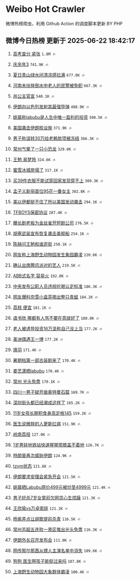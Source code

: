 # Weibo Hot Crawler 



微博热榜爬虫，利用 Github Action 的调度脚本更新 BY PHP 


## 微博今日热榜 更新于 2025-06-22 18:42:17 
1. [高考查分 紧张](https://s.weibo.com/weibo?q=%E9%AB%98%E8%80%83%E6%9F%A5%E5%88%86%20%E7%B4%A7%E5%BC%A0&t=31&band_rank=1&Refer=top) `1.8M 🔥` 

1. [庆余年3](https://s.weibo.com/weibo?q=%E5%BA%86%E4%BD%99%E5%B9%B43&t=31&band_rank=2&Refer=top) `741.9K 🔥` 

1. [夏日青山绿水间清凉感拉满](https://s.weibo.com/weibo?q=%23%E5%A4%8F%E6%97%A5%E9%9D%92%E5%B1%B1%E7%BB%BF%E6%B0%B4%E9%97%B4%E6%B8%85%E5%87%89%E6%84%9F%E6%8B%89%E6%BB%A1%23&t=31&band_rank=3&Refer=top) `677.0K 🔥` 

1. [河南未扶摔倒水中老人的民警被免职](https://s.weibo.com/weibo?q=%23%E6%B2%B3%E5%8D%97%E6%9C%AA%E6%89%B6%E6%91%94%E5%80%92%E6%B0%B4%E4%B8%AD%E8%80%81%E4%BA%BA%E7%9A%84%E6%B0%91%E8%AD%A6%E8%A2%AB%E5%85%8D%E8%81%8C%23&t=31&band_rank=4&Refer=top) `667.3K 🔥` 

1. [尚公主官宣](https://s.weibo.com/weibo?q=%E5%B0%9A%E5%85%AC%E4%B8%BB%E5%AE%98%E5%AE%A3&t=31&band_rank=5&Refer=top) `540.1K 🔥` 

1. [伊朗向以色列发射其最强导弹](https://s.weibo.com/weibo?q=%23%E4%BC%8A%E6%9C%97%E5%90%91%E4%BB%A5%E8%89%B2%E5%88%97%E5%8F%91%E5%B0%84%E5%85%B6%E6%9C%80%E5%BC%BA%E5%AF%BC%E5%BC%B9%23&t=31&band_rank=6&Refer=top) `488.9K 🔥` 

1. [姚晨称labubu是人生中唯一盈利的投资](https://s.weibo.com/weibo?q=%23%E5%A7%9A%E6%99%A8%E7%A7%B0labubu%E6%98%AF%E4%BA%BA%E7%94%9F%E4%B8%AD%E5%94%AF%E4%B8%80%E7%9B%88%E5%88%A9%E7%9A%84%E6%8A%95%E8%B5%84%23&t=31&band_rank=7&Refer=top) `390.5K 🔥` 

1. [美国袭击伊朗核设施](https://s.weibo.com/weibo?q=%23%E7%BE%8E%E5%9B%BD%E8%A2%AD%E5%87%BB%E4%BC%8A%E6%9C%97%E6%A0%B8%E8%AE%BE%E6%96%BD%23&t=31&band_rank=8&Refer=top) `371.9K 🔥` 

1. [男子称误转30万给老赖款项被冻结](https://s.weibo.com/weibo?q=%23%E7%94%B7%E5%AD%90%E7%A7%B0%E8%AF%AF%E8%BD%AC30%E4%B8%87%E7%BB%99%E8%80%81%E8%B5%96%E6%AC%BE%E9%A1%B9%E8%A2%AB%E5%86%BB%E7%BB%93%23&t=31&band_rank=9&Refer=top) `366.3K 🔥` 

1. [常州气晕了一只小恐龙](https://s.weibo.com/weibo?q=%E5%B8%B8%E5%B7%9E%E6%B0%94%E6%99%95%E4%BA%86%E4%B8%80%E5%8F%AA%E5%B0%8F%E6%81%90%E9%BE%99&t=31&band_rank=10&Refer=top) `329.0K 🔥` 

1. [王勉 易梦玲](https://s.weibo.com/weibo?q=%E7%8E%8B%E5%8B%89%20%E6%98%93%E6%A2%A6%E7%8E%B2&t=31&band_rank=11&Refer=top) `324.6K 🔥` 

1. [蜜雪冰城房塌了](https://s.weibo.com/weibo?q=%E8%9C%9C%E9%9B%AA%E5%86%B0%E5%9F%8E%E6%88%BF%E5%A1%8C%E4%BA%86&t=31&band_rank=12&Refer=top) `317.1K 🔥` 

1. [买39件衣服不能试穿回家发现穿不上](https://s.weibo.com/weibo?q=%23%E4%B9%B039%E4%BB%B6%E8%A1%A3%E6%9C%8D%E4%B8%8D%E8%83%BD%E8%AF%95%E7%A9%BF%E5%9B%9E%E5%AE%B6%E5%8F%91%E7%8E%B0%E7%A9%BF%E4%B8%8D%E4%B8%8A%23&t=31&band_rank=13&Refer=top) `309.3K 🔥` 

1. [孟子义新丽首位95花一番女主](https://s.weibo.com/weibo?q=%23%E5%AD%9F%E5%AD%90%E4%B9%89%E6%96%B0%E4%B8%BD%E9%A6%96%E4%BD%8D95%E8%8A%B1%E4%B8%80%E7%95%AA%E5%A5%B3%E4%B8%BB%23&t=31&band_rank=14&Refer=top) `302.8K 🔥` 

1. [美以伊都挺不住了所以美国发动袭击](https://s.weibo.com/weibo?q=%23%E7%BE%8E%E4%BB%A5%E4%BC%8A%E9%83%BD%E6%8C%BA%E4%B8%8D%E4%BD%8F%E4%BA%86%E6%89%80%E4%BB%A5%E7%BE%8E%E5%9B%BD%E5%8F%91%E5%8A%A8%E8%A2%AD%E5%87%BB%23&t=31&band_rank=15&Refer=top) `294.1K 🔥` 

1. [TFBOYS保密协议](https://s.weibo.com/weibo?q=TFBOYS%E4%BF%9D%E5%AF%86%E5%8D%8F%E8%AE%AE&t=31&band_rank=16&Refer=top) `287.4K 🔥` 

1. [曝长剧老板为金丝雀开短剧公司](https://s.weibo.com/weibo?q=%E6%9B%9D%E9%95%BF%E5%89%A7%E8%80%81%E6%9D%BF%E4%B8%BA%E9%87%91%E4%B8%9D%E9%9B%80%E5%BC%80%E7%9F%AD%E5%89%A7%E5%85%AC%E5%8F%B8&t=31&band_rank=17&Refer=top) `276.5K 🔥` 

1. [胡塞武装宣布恢复袭击美舰船](https://s.weibo.com/weibo?q=%23%E8%83%A1%E5%A1%9E%E6%AD%A6%E8%A3%85%E5%AE%A3%E5%B8%83%E6%81%A2%E5%A4%8D%E8%A2%AD%E5%87%BB%E7%BE%8E%E8%88%B0%E8%88%B9%23&t=31&band_rank=18&Refer=top) `254.1K 🔥` 

1. [陈赫问王勉和谁逛街](https://s.weibo.com/weibo?q=%23%E9%99%88%E8%B5%AB%E9%97%AE%E7%8E%8B%E5%8B%89%E5%92%8C%E8%B0%81%E9%80%9B%E8%A1%97%23&t=31&band_rank=19&Refer=top) `250.1K 🔥` 

1. [网友称上海野生动物园发生象园霸凌](https://s.weibo.com/weibo?q=%E7%BD%91%E5%8F%8B%E7%A7%B0%E4%B8%8A%E6%B5%B7%E9%87%8E%E7%94%9F%E5%8A%A8%E7%89%A9%E5%9B%AD%E5%8F%91%E7%94%9F%E8%B1%A1%E5%9B%AD%E9%9C%B8%E5%87%8C&t=31&band_rank=20&Refer=top) `220.6K 🔥` 

1. [确认出席腾讯派对的艺人](https://s.weibo.com/weibo?q=%23%E7%A1%AE%E8%AE%A4%E5%87%BA%E5%B8%AD%E8%85%BE%E8%AE%AF%E6%B4%BE%E5%AF%B9%E7%9A%84%E8%89%BA%E4%BA%BA%23&t=31&band_rank=21&Refer=top) `219.5K 🔥` 

1. [ABB式名字 容易火](https://s.weibo.com/weibo?q=ABB%E5%BC%8F%E5%90%8D%E5%AD%97%20%E5%AE%B9%E6%98%93%E7%81%AB&t=31&band_rank=22&Refer=top) `192.0K 🔥` 

1. [中央发布公职人员违规吃喝认定标准](https://s.weibo.com/weibo?q=%23%E4%B8%AD%E5%A4%AE%E5%8F%91%E5%B8%83%E5%85%AC%E8%81%8C%E4%BA%BA%E5%91%98%E8%BF%9D%E8%A7%84%E5%90%83%E5%96%9D%E8%AE%A4%E5%AE%9A%E6%A0%87%E5%87%86%23&t=31&band_rank=23&Refer=top) `186.3K 🔥` 

1. [网友爆料奈雪小盒茶喝出整只青蛙](https://s.weibo.com/weibo?q=%23%E7%BD%91%E5%8F%8B%E7%88%86%E6%96%99%E5%A5%88%E9%9B%AA%E5%B0%8F%E7%9B%92%E8%8C%B6%E5%96%9D%E5%87%BA%E6%95%B4%E5%8F%AA%E9%9D%92%E8%9B%99%23&t=31&band_rank=24&Refer=top) `184.2K 🔥` 

1. [荔枝 便宜](https://s.weibo.com/weibo?q=%E8%8D%94%E6%9E%9D%20%E4%BE%BF%E5%AE%9C&t=31&band_rank=25&Refer=top) `181.1K 🔥` 

1. [虞书欣 哪都有人骂不要在意就好了](https://s.weibo.com/weibo?q=%E8%99%9E%E4%B9%A6%E6%AC%A3%20%E5%93%AA%E9%83%BD%E6%9C%89%E4%BA%BA%E9%AA%82%E4%B8%8D%E8%A6%81%E5%9C%A8%E6%84%8F%E5%B0%B1%E5%A5%BD%E4%BA%86&t=31&band_rank=26&Refer=top) `180.0K 🔥` 

1. [老人被诱导投资16万坚称自己没上当](https://s.weibo.com/weibo?q=%23%E8%80%81%E4%BA%BA%E8%A2%AB%E8%AF%B1%E5%AF%BC%E6%8A%95%E8%B5%8416%E4%B8%87%E5%9D%9A%E7%A7%B0%E8%87%AA%E5%B7%B1%E6%B2%A1%E4%B8%8A%E5%BD%93%23&t=31&band_rank=27&Refer=top) `177.2K 🔥` 

1. [美洲偶遇王一博](https://s.weibo.com/weibo?q=%23%E7%BE%8E%E6%B4%B2%E5%81%B6%E9%81%87%E7%8E%8B%E4%B8%80%E5%8D%9A%23&t=31&band_rank=28&Refer=top) `177.2K 🔥` 

1. [焕羽](https://s.weibo.com/weibo?q=%E7%84%95%E7%BE%BD&t=31&band_rank=29&Refer=top) `171.4K 🔥` 

1. [暑期档第一部古装剧来了](https://s.weibo.com/weibo?q=%E6%9A%91%E6%9C%9F%E6%A1%A3%E7%AC%AC%E4%B8%80%E9%83%A8%E5%8F%A4%E8%A3%85%E5%89%A7%E6%9D%A5%E4%BA%86&t=31&band_rank=30&Refer=top) `170.4K 🔥` 

1. [娄艺潇晒labubu](https://s.weibo.com/weibo?q=%23%E5%A8%84%E8%89%BA%E6%BD%87%E6%99%92labubu%23&t=31&band_rank=31&Refer=top) `170.4K 🔥` 

1. [常州 光头免票](https://s.weibo.com/weibo?q=%E5%B8%B8%E5%B7%9E%20%E5%85%89%E5%A4%B4%E5%85%8D%E7%A5%A8&t=31&band_rank=32&Refer=top) `170.1K 🔥` 

1. [四川一男子疑开凿奥特曼石窟](https://s.weibo.com/weibo?q=%23%E5%9B%9B%E5%B7%9D%E4%B8%80%E7%94%B7%E5%AD%90%E7%96%91%E5%BC%80%E5%87%BF%E5%A5%A5%E7%89%B9%E6%9B%BC%E7%9F%B3%E7%AA%9F%23&t=31&band_rank=33&Refer=top) `169.7K 🔥` 

1. [深圳街头都已经潮成这样了](https://s.weibo.com/weibo?q=%23%E6%B7%B1%E5%9C%B3%E8%A1%97%E5%A4%B4%E9%83%BD%E5%B7%B2%E7%BB%8F%E6%BD%AE%E6%88%90%E8%BF%99%E6%A0%B7%E4%BA%86%23&t=31&band_rank=34&Refer=top) `165.2K 🔥` 

1. [11岁女孩长期积食身高定格145](https://s.weibo.com/weibo?q=%2311%E5%B2%81%E5%A5%B3%E5%AD%A9%E9%95%BF%E6%9C%9F%E7%A7%AF%E9%A3%9F%E8%BA%AB%E9%AB%98%E5%AE%9A%E6%A0%BC145%23&t=31&band_rank=35&Refer=top) `159.2K 🔥` 

1. [医生说微胖的人更能扛病](https://s.weibo.com/weibo?q=%23%E5%8C%BB%E7%94%9F%E8%AF%B4%E5%BE%AE%E8%83%96%E7%9A%84%E4%BA%BA%E6%9B%B4%E8%83%BD%E6%89%9B%E7%97%85%23&t=31&band_rank=36&Refer=top) `151.9K 🔥` 

1. [岭南荔枝](https://s.weibo.com/weibo?q=%E5%B2%AD%E5%8D%97%E8%8D%94%E6%9E%9D&t=31&band_rank=37&Refer=top) `127.0K 🔥` 

1. [1岁男娃地铁站快速猩猩爬膝盖不着地](https://s.weibo.com/weibo?q=%231%E5%B2%81%E7%94%B7%E5%A8%83%E5%9C%B0%E9%93%81%E7%AB%99%E5%BF%AB%E9%80%9F%E7%8C%A9%E7%8C%A9%E7%88%AC%E8%86%9D%E7%9B%96%E4%B8%8D%E7%9D%80%E5%9C%B0%23&t=31&band_rank=38&Refer=top) `126.7K 🔥` 

1. [特朗普再次威胁伊朗](https://s.weibo.com/weibo?q=%23%E7%89%B9%E6%9C%97%E6%99%AE%E5%86%8D%E6%AC%A1%E5%A8%81%E8%83%81%E4%BC%8A%E6%9C%97%23&t=31&band_rank=39&Refer=top) `124.9K 🔥` 

1. [tzym状态](https://s.weibo.com/weibo?q=tzym%E7%8A%B6%E6%80%81&t=31&band_rank=40&Refer=top) `121.6K 🔥` 

1. [伊朗要求安理会紧急开会](https://s.weibo.com/weibo?q=%23%E4%BC%8A%E6%9C%97%E8%A6%81%E6%B1%82%E5%AE%89%E7%90%86%E4%BC%9A%E7%B4%A7%E6%80%A5%E5%BC%80%E4%BC%9A%23&t=31&band_rank=41&Refer=top) `121.5K 🔥` 

1. [姚晨晒Labubu原价499元被炒至4999元](https://s.weibo.com/weibo?q=%23%E5%A7%9A%E6%99%A8%E6%99%92Labubu%E5%8E%9F%E4%BB%B7499%E5%85%83%E8%A2%AB%E7%82%92%E8%87%B34999%E5%85%83%23&t=31&band_rank=42&Refer=top) `121.4K 🔥` 

1. [男子奸杀7岁女童前欠网贷心生烦躁](https://s.weibo.com/weibo?q=%23%E7%94%B7%E5%AD%90%E5%A5%B8%E6%9D%807%E5%B2%81%E5%A5%B3%E7%AB%A5%E5%89%8D%E6%AC%A0%E7%BD%91%E8%B4%B7%E5%BF%83%E7%94%9F%E7%83%A6%E8%BA%81%23&t=31&band_rank=43&Refer=top) `121.3K 🔥` 

1. [王欣瑜vs万卓索娃](https://s.weibo.com/weibo?q=%E7%8E%8B%E6%AC%A3%E7%91%9Cvs%E4%B8%87%E5%8D%93%E7%B4%A2%E5%A8%83&t=31&band_rank=44&Refer=top) `121.2K 🔥` 

1. [杨紫差点让胡歌提前杀青](https://s.weibo.com/weibo?q=%23%E6%9D%A8%E7%B4%AB%E5%B7%AE%E7%82%B9%E8%AE%A9%E8%83%A1%E6%AD%8C%E6%8F%90%E5%89%8D%E6%9D%80%E9%9D%92%23&t=31&band_rank=45&Refer=top) `116.5K 🔥` 

1. [常州苏超五连败一景区推出光头免票](https://s.weibo.com/weibo?q=%23%E5%B8%B8%E5%B7%9E%E8%8B%8F%E8%B6%85%E4%BA%94%E8%BF%9E%E8%B4%A5%E4%B8%80%E6%99%AF%E5%8C%BA%E6%8E%A8%E5%87%BA%E5%85%89%E5%A4%B4%E5%85%8D%E7%A5%A8%23&t=31&band_rank=46&Refer=top) `116.3K 🔥` 

1. [伊朗外长召开发布会](https://s.weibo.com/weibo?q=%23%E4%BC%8A%E6%9C%97%E5%A4%96%E9%95%BF%E5%8F%AC%E5%BC%80%E5%8F%91%E5%B8%83%E4%BC%9A%23&t=31&band_rank=47&Refer=top) `111.0K 🔥` 

1. [网传那尔那茜从镖人主演名单中消失](https://s.weibo.com/weibo?q=%23%E7%BD%91%E4%BC%A0%E9%82%A3%E5%B0%94%E9%82%A3%E8%8C%9C%E4%BB%8E%E9%95%96%E4%BA%BA%E4%B8%BB%E6%BC%94%E5%90%8D%E5%8D%95%E4%B8%AD%E6%B6%88%E5%A4%B1%23&t=31&band_rank=48&Refer=top) `109.6K 🔥` 

1. [狗狗 医生啊孩子能挺过来吗](https://s.weibo.com/weibo?q=%E7%8B%97%E7%8B%97%20%E5%8C%BB%E7%94%9F%E5%95%8A%E5%AD%A9%E5%AD%90%E8%83%BD%E6%8C%BA%E8%BF%87%E6%9D%A5%E5%90%97&t=31&band_rank=49&Refer=top) `107.8K 🔥` 

1. [上海野生动物园大象群体霸凌](https://s.weibo.com/weibo?q=%E4%B8%8A%E6%B5%B7%E9%87%8E%E7%94%9F%E5%8A%A8%E7%89%A9%E5%9B%AD%E5%A4%A7%E8%B1%A1%E7%BE%A4%E4%BD%93%E9%9C%B8%E5%87%8C&t=31&band_rank=50&Refer=top) `100.4K 🔥` 

